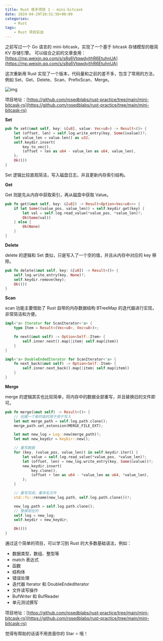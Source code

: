 ```yaml
---
title: Rust 练手项目 1 - mini-bitcask
date: 2024-04-29T10:51:56+08:00
categories:
    - Rust
tags:
    - Rust 项目实战
---
```


之前写过一个 Go 语言的 mini-bitcask，实现了一个基于 bitcask 存储模型的极简 KV 存储引擎。 可以结合之前的文章食用：[https://mp.weixin.qq.com/s/s8s6VtqwdyjthR6EtuhnUA](https://mp.weixin.qq.com/s/s8s6VtqwdyjthR6EtuhnUA)

这次重新用 Rust 实现了一个版本，代码量和之前的差不多，包含了常用的方法，例如 Set、Get、Delete、Scan、PrefixScan、Merge。

![img](https://pic4.zhimg.com/v2-55bf2a18f09297d03ec4ef32958bd2e7_b.jpg)

项目地址：[https://github.com/rosedblabs/rust-practice/tree/main/mini-bitcask-rs](https://github.com/rosedblabs/rust-practice/tree/main/mini-bitcask-rs)

**Set**

```rust
pub fn set(&mut self, key: &[u8], value: Vec<u8>) -> Result<()> {
    let (offset, len) = self.log.write_entry(key, Some(&value))?;
    let value_len = value.len() as u32;
    self.keydir.insert(
        key.to_vec(),
        (offset + len as u64 - value_len as u64, value_len),
    );
    Ok(())
}
```

Set 逻辑比较直观简洁，写入磁盘日志，并且更新内存索引结构。

**Get**

Get 则是先从内存中获取索引，再从磁盘中获取 Value。

```rust
pub fn get(&mut self, key: &[u8]) -> Result<Option<Vec<u8>>> {
    if let Some((value_pos, value_len)) = self.keydir.get(key) {
        let val = self.log.read_value(*value_pos, *value_len)?;
        Ok(Some(val))
    } else {
        Ok(None)
    }
}
```

**Delete**

delete 的逻辑和 Set 类似，只是写入了一个空的值，并且从内存中对应的 key 移除。

```rust
pub fn delete(&mut self, key: &[u8]) -> Result<()> {
    self.log.write_entry(key, None)?;
    self.keydir.remove(key);
    Ok(())
}
```

**Scan**

scan 功能主要借助了 Rust 自带的内存数据结构 BTreeMap 的迭代器进行实现，非常简洁和方便。

```rust
impl<'a> Iterator for ScanIterator<'a> {
    type Item = Result<(Vec<u8>, Vec<u8>)>;

    fn next(&mut self) -> Option<Self::Item> {
        self.inner.next().map(|item| self.map(item))
    }
}

impl<'a> DoubleEndedIterator for ScanIterator<'a> {
    fn next_back(&mut self) -> Option<Self::Item> {
        self.inner.next_back().map(|item| self.map(item))
    }
}
```

**Merge**

merge 的逻辑其实也比较简单，将内存中的数据全部重写，并且替换旧的文件即可。

```rust
pub fn merge(&mut self) -> Result<()> {
    // 创建一个新的临时用于用于写入
    let mut merge_path = self.log.path.clone();
    merge_path.set_extension(MERGE_FILE_EXT);

    let mut new_log = Log::new(merge_path)?;
    let mut new_keydir = KeyDir::new();

    // 重写数据
    for (key, (value_pos, value_len)) in self.keydir.iter() {
        let value = self.log.read_value(*value_pos, *value_len)?;
        let (offset, len) = new_log.write_entry(key, Some(&value))?;
        new_keydir.insert(
            key.clone(),
            (offset + len as u64 - *value_len as u64, *value_len),
        );
    }

    // 重写完成，重命名文件
    std::fs::rename(new_log.path, self.log.path.clone())?;

    new_log.path = self.log.path.clone();
    // 替换现在的
    self.log = new_log;
    self.keydir = new_keydir;

    Ok(())
}
```

通过这个简单的项目，可以学习到 Rust 的大多数基础语法，例如：

- 数据类型，数组、整型等
- match 表达式
- 函数
- 结构体
- 错误处理
- 迭代器 Iterator 和 DoubleEndedIterator
- 文件读写操作
- BufWriter 和 BufReader
- 单元测试撰写

项目地址：[https://github.com/rosedblabs/rust-practice/tree/main/mini-bitcask-rs](https://github.com/rosedblabs/rust-practice/tree/main/mini-bitcask-rs)

觉得有帮助的话请不用吝啬你的 Star ⭐️ 哦！
